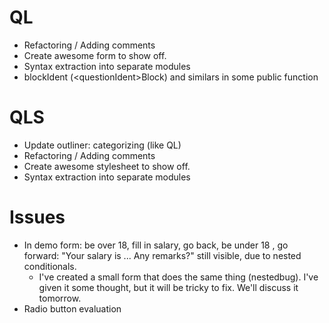 # QL
* Refactoring / Adding comments
* Create awesome form to show off.
* Syntax extraction into separate modules
* blockIdent (\<questionIdent\>Block) and similars in some public function

# QLS
* Update outliner: categorizing (like QL)
* Refactoring / Adding comments
* Create awesome stylesheet to show off.
* Syntax extraction into separate modules

# Issues
* In demo form: be over 18, fill in salary, go back, be under 18 , go forward: "Your salary is ... Any remarks?" still visible, due to nested conditionals.
  * I've created a small form that does the same thing (nestedbug). I've given it 
    some thought, but it will be tricky to fix. We'll discuss it tomorrow.
* Radio button evaluation